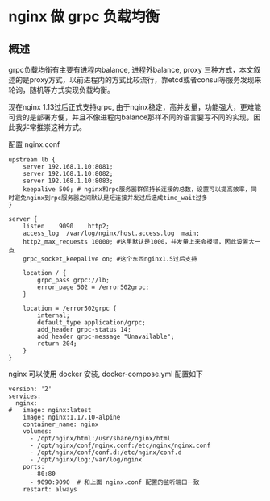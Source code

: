 # nginx 做 grpc 负载均衡

## 概述
grpc负载均衡有主要有进程内balance, 进程外balance, proxy 三种方式，本文叙述的是proxy方式，以前进程内的方式比较流行，靠etcd或者consul等服务发现来轮询，随机等方式实现负载均衡。

现在nginx 1.13过后正式支持grpc, 由于nginx稳定，高并发量，功能强大，更难能可贵的是部署方便，并且不像进程内balance那样不同的语言要写不同的实现，因此我非常推崇这种方式。


配置 nginx.conf
```
upstream lb {
    server 192.168.1.10:8081;
    server 192.168.1.10:8082;
    server 192.168.1.10:8083;
    keepalive 500; # nginx和rpc服务器群保持长连接的总数，设置可以提高效率，同时避免nginx到rpc服务器之间默认是短连接并发过后造成time_wait过多
}

server {
    listen    9090    http2;
    access_log  /var/log/nginx/host.access.log  main;
    http2_max_requests 10000; #这里默认是1000，并发量上来会报错，因此设置大一点
    grpc_socket_keepalive on; #这个东西nginx1.5过后支持

    location / {
        grpc_pass grpc://lb;
        error_page 502 = /error502grpc;
    }

    location = /error502grpc {
        internal;
        default_type application/grpc;
        add_header grpc-status 14;
        add_header grpc-message "Unavailable";
        return 204;
    }
}
```

nginx 可以使用 docker 安装, docker-compose.yml 配置如下
```
version: '2'
services:
  nginx:
#   image: nginx:latest
    image: nginx:1.17.10-alpine
    container_name: nginx
    volumes:
      - /opt/nginx/html:/usr/share/nginx/html
      - /opt/nginx/conf/nginx.conf:/etc/nginx/nginx.conf
      - /opt/nginx/conf/conf.d:/etc/nginx/conf.d
      - /opt/nginx/log:/var/log/nginx
    ports:
      - 80:80
      - 9090:9090  # 和上面 nginx.conf 配置的监听端口一致
    restart: always
```